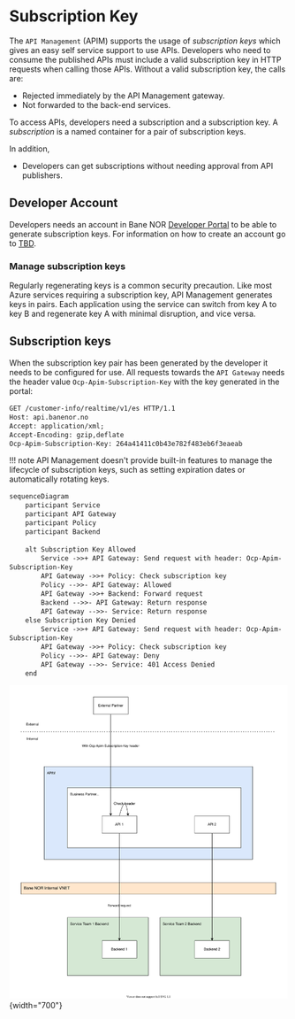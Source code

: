 # Subscription Key

The `API Management` (APIM) supports the usage of *subscription keys* which gives an easy self service support to use APIs. Developers who need to consume the published APIs must include a valid subscription key in HTTP requests when calling those APIs. Without a valid subscription key, the calls are:

- Rejected immediately by the API Management gateway.
- Not forwarded to the back-end services.

To access APIs, developers need a subscription and a subscription key. A *subscription* is a named container for a pair of subscription keys.

In addition,

- Developers can get subscriptions without needing approval from API publishers.

## Developer Account

Developers needs an account in Bane NOR [Developer Portal](https://api-portal.banenor.no/) to be able to generate subscription keys. For information on how to create an account go to [TBD](overview.md).

### Manage subscription keys

Regularly regenerating keys is a common security precaution. Like most Azure services requiring a subscription key, API Management generates keys in pairs. Each application using the service can switch from key A to key B and regenerate key A with minimal disruption, and vice versa.

## Subscription keys

When the subscription key pair has been generated by the developer it needs to be configured for use. All requests towards the `API Gateway` needs the header value `Ocp-Apim-Subscription-Key` with the key generated in the portal:

```text
GET /customer-info/realtime/v1/es HTTP/1.1
Host: api.banenor.no
Accept: application/xml;
Accept-Encoding: gzip,deflate
Ocp-Apim-Subscription-Key: 264a41411c0b43e782f483eb6f3eaeab
```

!!! note
    API Management doesn't provide built-in features to manage the lifecycle of subscription keys, such as setting expiration dates or automatically rotating keys.

```mermaid
sequenceDiagram
    participant Service
    participant API Gateway
    participant Policy
    participant Backend

    alt Subscription Key Allowed
        Service ->>+ API Gateway: Send request with header: Ocp-Apim-Subscription-Key
        API Gateway ->>+ Policy: Check subscription key
        Policy -->>- API Gateway: Allowed
        API Gateway ->>+ Backend: Forward request
        Backend -->>- API Gateway: Return response
        API Gateway -->>- Service: Return response
    else Subscription Key Denied
        Service ->>+ API Gateway: Send request with header: Ocp-Apim-Subscription-Key
        API Gateway ->>+ Policy: Check subscription key
        Policy -->>- API Gateway: Deny
        API Gateway -->>- Service: 401 Access Denied
    end
```

![data flow](../../img/apim/security-sub-key.drawio.svg){width="700"}
